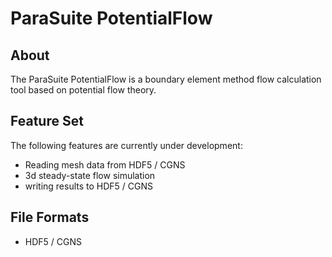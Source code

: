 ParaSuite PotentialFlow
=======================

About
-----
The ParaSuite PotentialFlow is a boundary element method flow calculation tool based on potential flow theory.

Feature Set
-----------
The following features are currently under development:
* Reading mesh data from HDF5 / CGNS
* 3d steady-state flow simulation
* writing results to HDF5 / CGNS

File Formats
------------
* HDF5 / CGNS
